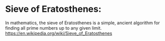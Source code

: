 # Sieve of Eratosthenes: 

In mathematics, the sieve of Eratosthenes is a simple, ancient algorithm for finding all prime numbers up to any given limit.
https://en.wikipedia.org/wiki/Sieve_of_Eratosthenes
